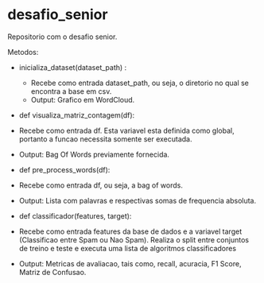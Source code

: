 # desafio_senior
Repositorio com o desafio senior.

Metodos:
* inicializa_dataset(dataset_path) : 
  * Recebe como entrada dataset_path, ou seja, o diretorio no qual se encontra a base em csv. 
  * Output: Grafico em WordCloud.
  
* def visualiza_matriz_contagem(df):
 * Recebe como entrada df. Esta variavel esta definida como global, portanto a funcao necessita somente ser executada.
 * Output: Bag Of Words previamente fornecida.
 
* def pre_process_words(df):
 * Recebe como entrada df, ou seja, a bag of words.
 * Output: Lista com palavras e respectivas somas de frequencia absoluta.
 
 * def classificador(features, target):
 * Recebe como entrada features da base de dados e a variavel target (Classificao entre Spam ou Nao Spam). Realiza o split entre conjuntos de treino e teste e executa uma lista de algoritmos classificadores
 * Output: Metricas de avaliacao, tais como, recall, acuracia, F1 Score, Matriz de Confusao.
 
 





